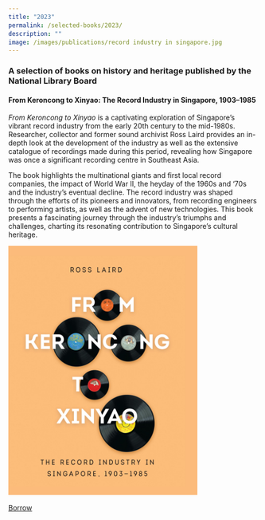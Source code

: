 ```yaml
---
title: "2023"
permalink: /selected-books/2023/
description: ""
image: /images/publications/record industry in singapore.jpg
---
```

### A selection of books on history and heritage published by the National Library Board

#### <a style="text-decoration: none; font-weight: bold;" href="https://catalogue.nlb.gov.sg/cgi-bin/spydus.exe/ENQ/WPAC/BIBENQ?SETLVL=1&amp;BRN=205959499" target="_blank">From Keroncong to Xinyao: The Record Industry in Singapore, 1903–1985</a>

<i>From Keroncong to Xinyao</i> is a captivating exploration of Singapore’s vibrant record industry from the early 20th century to the mid-1980s. Researcher, collector and former sound archivist Ross Laird provides an in-depth look at the development of the industry as well as the extensive catalogue of recordings made during this period, revealing how Singapore was once a significant recording centre in Southeast Asia. 

The book highlights the multinational giants and first local record companies, the impact of World War II, the heyday of the 1960s and ‘70s and the industry’s eventual decline. The record industry was shaped through the efforts of its pioneers and innovators, from recording engineers to performing artists, as well as the advent of new technologies. This book presents a fascinating journey through the industry’s triumphs and challenges, charting its resonating contribution to Singapore’s cultural heritage.

<img src="/images/publications/record%20industry%20in%20singapore.jpg" style="width:auto; height:500px">

[Borrow](https://catalogue.nlb.gov.sg/cgi-bin/spydus.exe/ENQ/WPAC/BIBENQ?SETLVL=1&amp;BRN=205959499)
